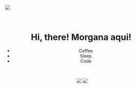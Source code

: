 <img src="https://66.media.tumblr.com/adae60e90b015e9681b0469318e68df5/tumblr_py75utArCo1s14vnro1_500.gif"/>

<h1 align="center">
  <br>Hi, there! Morgana aqui! ️

</h1>
<div align="center">
 <ul>
  <li>Coffee</li>
  <li>Sleep</li>
  <li>Code</li>
</ul>

  </div>
  <br>
  <br>
<div align="center">
  <a href="https://github.com/potterred"><img src="https://img.shields.io/badge/GitHub-100000?style=for-the-badge&logo=github&logoColor=white"></a>
  <a href="mailto:morganaschneeider@gmail.com"><img src="https://img.shields.io/badge/Gmail-D14836?style=for-the-badge&logo=gmail&logoColor=white"></a>
</div>
<br>
<div align="center">
  

  
</div>
